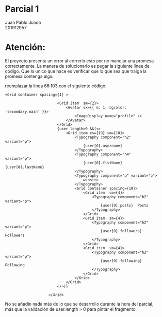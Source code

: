# Parcial 1

Juan Pablo Junco\
201912957

# Atención:
El proyecto presenta un error al correrlo esto por no manejar una promesa correctamente. La manera de solucionarlo es pegar la siguiente linea de código. Que lo unico que hace es verificar que lo que sea que traiga la promesa contenga algo.

reemplazar la linea 66:103 con el siguiente código:
```
<Grid container spacing={1} >

                        <Grid item  sm={2}>
                            <Avatar sx={{ m: 1, bgcolor: 'secondary.main' }}>
                                <ImageDisplay name="profile" />
                            </Avatar>
                        </Grid>
                        {user.length>0 &&(<>
                            <Grid item xs={19} sm={10}>
                                <Typography component="h2" variant="p">
                                    {user[0].username}
                                </Typography>
                                <Typography component="h4" variant="p">
                                    {user[0].fistName} {user[0].lastName}
                                </Typography>
                                <Typography component="p" variant="p">
                                    website
                                </Typography>
                                <Grid container spacing={10}>
                                    <Grid item  sm={4}>
                                        <Typography component="h2" variant="p">
                                            {user[0].posts}  Posts
                                        </Typography>
                                    </Grid>
                                    <Grid item  sm={4}>
                                        <Typography component="h2" variant="p">
                                            {user[0].followers}  Followers
                                        </Typography>
                                    </Grid>
                                    <Grid item  sm={4}>
                                        <Typography component="h2" variant="p">
                                            {user[0].following}  Following
                                        </Typography>
                                    </Grid>
                                </Grid>
                            </Grid>
                        </>)}

                    </Grid>
```

No se añadio nada más de lo que se desarrollo durante la hora del parcial, más que la validación de user.length > 0 para pintar el fragmento.

